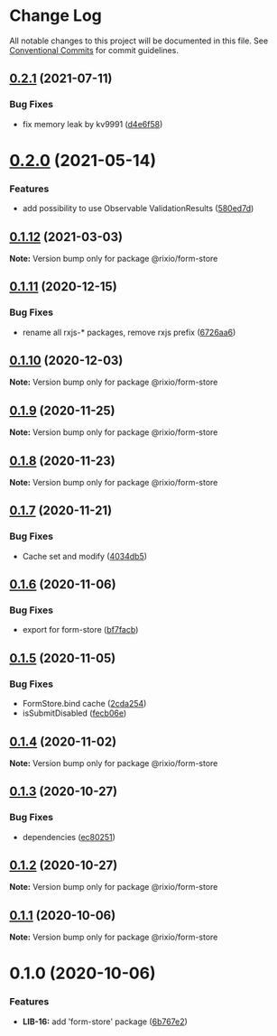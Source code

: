 # Change Log

All notable changes to this project will be documented in this file.
See [Conventional Commits](https://conventionalcommits.org) for commit guidelines.

## [0.2.1](https://github.com/roborox/rixio/compare/@rixio/form-store@0.2.0...@rixio/form-store@0.2.1) (2021-07-11)


### Bug Fixes

* fix memory leak by kv9991 ([d4e6f58](https://github.com/roborox/rixio/commit/d4e6f581f92d73f3619712bc4e2c78a5ae90352f))





# [0.2.0](https://github.com/roborox/rixio/compare/@rixio/form-store@0.1.12...@rixio/form-store@0.2.0) (2021-05-14)


### Features

* add possibility to use Observable ValidationResults ([580ed7d](https://github.com/roborox/rixio/commit/580ed7de9d16e11e2f2072623703826e0632c60d))





## [0.1.12](https://github.com/roborox/rixio/compare/@rixio/form-store@0.1.11...@rixio/form-store@0.1.12) (2021-03-03)

**Note:** Version bump only for package @rixio/form-store





## [0.1.11](https://github.com/roborox/rixio/compare/@rixio/form-store@0.1.10...@rixio/form-store@0.1.11) (2020-12-15)


### Bug Fixes

* rename all rxjs-* packages, remove rxjs prefix ([6726aa6](https://github.com/roborox/rixio/commit/6726aa62b7b7b9b74cef48030468a6eddbce1545))





## [0.1.10](https://github.com/roborox/rixio/compare/@rixio/form-store@0.1.9...@rixio/form-store@0.1.10) (2020-12-03)

**Note:** Version bump only for package @rixio/form-store





## [0.1.9](https://github.com/roborox/rixio/compare/@rixio/form-store@0.1.8...@rixio/form-store@0.1.9) (2020-11-25)

**Note:** Version bump only for package @rixio/form-store





## [0.1.8](https://github.com/roborox/rixio/compare/@rixio/form-store@0.1.7...@rixio/form-store@0.1.8) (2020-11-23)

**Note:** Version bump only for package @rixio/form-store





## [0.1.7](https://github.com/roborox/rixio/compare/@rixio/form-store@0.1.6...@rixio/form-store@0.1.7) (2020-11-21)


### Bug Fixes

* Cache set and modify ([4034db5](https://github.com/roborox/rixio/commit/4034db578f4e75ab71d4cf5fc919ceb77f5232c7))





## [0.1.6](https://github.com/roborox/rixio/compare/@rixio/form-store@0.1.5...@rixio/form-store@0.1.6) (2020-11-06)


### Bug Fixes

* export for form-store ([bf7facb](https://github.com/roborox/rixio/commit/bf7facb2e1ee6c0a59dff958e19b5af48dd1395c))





## [0.1.5](https://github.com/roborox/rixio/compare/@rixio/form-store@0.1.4...@rixio/form-store@0.1.5) (2020-11-05)


### Bug Fixes

* FormStore.bind cache ([2cda254](https://github.com/roborox/rixio/commit/2cda2548c8b8a791a11cdd153683ae995d1fe712))
* isSubmitDisabled ([fecb06e](https://github.com/roborox/rixio/commit/fecb06ee734fb92e1bad5f738051342f54829ffd))





## [0.1.4](https://github.com/roborox/rixio/compare/@rixio/form-store@0.1.3...@rixio/form-store@0.1.4) (2020-11-02)

**Note:** Version bump only for package @rixio/form-store





## [0.1.3](https://github.com/roborox/rixio/compare/@rixio/form-store@0.1.2...@rixio/form-store@0.1.3) (2020-10-27)


### Bug Fixes

* dependencies ([ec80251](https://github.com/roborox/rixio/commit/ec80251362638bb5f7108ebd090ba4a1f245a55e))





## [0.1.2](https://github.com/roborox/rixio/compare/@rixio/form-store@0.1.1...@rixio/form-store@0.1.2) (2020-10-27)

**Note:** Version bump only for package @rixio/form-store





## [0.1.1](https://github.com/roborox/rixio/compare/@rixio/form-store@0.1.0...@rixio/form-store@0.1.1) (2020-10-06)

**Note:** Version bump only for package @rixio/form-store





# 0.1.0 (2020-10-06)


### Features

* **LIB-16:** add 'form-store' package ([6b767e2](https://github.com/roborox/rixio/commit/6b767e2bdae8a1154bfc276d7f39018e7fd261d6))
